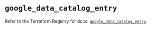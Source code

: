 # `google_data_catalog_entry`

Refer to the Terraform Registry for docs: [`google_data_catalog_entry`](https://registry.terraform.io/providers/drfaust92/google/4.16.4/docs/resources/data_catalog_entry).
